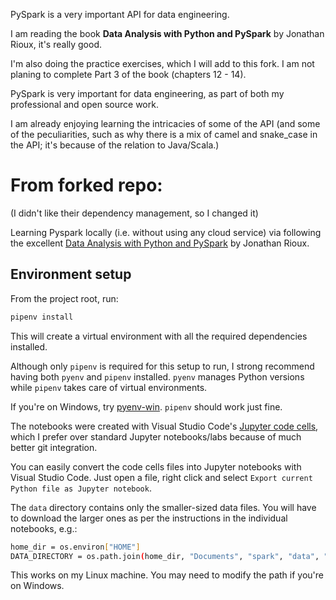 PySpark is a very important API for data engineering.

I am reading the book **Data Analysis with Python and PySpark** by Jonathan Rioux, it's really good.

I'm also doing the practice exercises, which I will add to this fork.
I am not planing to complete Part 3 of the book (chapters 12 - 14).

PySpark is very important for data engineering, as part of both my professional and open source work.

I am already enjoying learning the intricacies of some of the API 
(and some of the peculiarities, such as why there is a mix of camel and snake_case in the API; it's because of the relation to Java/Scala.)


# From forked repo:
(I didn't like their dependency management, so I changed it)

Learning Pyspark locally (i.e. without using any cloud service) via following the excellent [Data Analysis with Python and PySpark](https://www.manning.com/books/data-analysis-with-python-and-pyspark) by Jonathan Rioux.

## Environment setup

From the project root, run:

```bash
pipenv install
```

This will create a virtual environment with all the required dependencies installed.

Although only ```pipenv``` is required for this setup to run, I strong recommend having both ```pyenv``` and ```pipenv``` installed. ```pyenv``` manages Python versions while ```pipenv``` takes care of virtual environments.

If you're on Windows, try [pyenv-win](https://github.com/pyenv-win/pyenv-win). ```pipenv``` should work just fine.

The notebooks were created with Visual Studio Code's [Jupyter code cells](https://code.visualstudio.com/docs/python/jupyter-support-py#_jupyter-code-cells), which I prefer over standard Jupyter notebooks/labs because of much better git integration.

You can easily convert the code cells files into Jupyter notebooks with Visual Studio Code. Just open a file, right click and select ```Export current Python file as Jupyter notebook```.

The ```data``` directory contains only the smaller-sized data files. You will have to download the larger ones as per the instructions in the individual notebooks, e.g.:

```bash
home_dir = os.environ["HOME"]
DATA_DIRECTORY = os.path.join(home_dir, "Documents", "spark", "data", "backblaze")
```

This works on my Linux machine. You may need to modify the path if you're on Windows.
